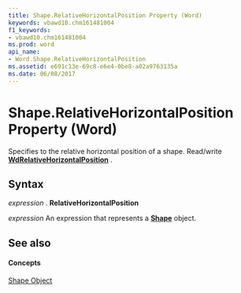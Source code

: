 ```yaml
---
title: Shape.RelativeHorizontalPosition Property (Word)
keywords: vbawd10.chm161481004
f1_keywords:
- vbawd10.chm161481004
ms.prod: word
api_name:
- Word.Shape.RelativeHorizontalPosition
ms.assetid: e691c13e-69c8-e6e4-0be8-a02a9763135a
ms.date: 06/08/2017
---
```



# Shape.RelativeHorizontalPosition Property (Word)

Specifies to the relative horizontal position of a shape. Read/write  **[WdRelativeHorizontalPosition](Word.WdRelativeHorizontalPosition.md)** .


## Syntax

 _expression_ . **RelativeHorizontalPosition**

 _expression_ An expression that represents a **[Shape](Word.Shape.md)** object.


## See also


#### Concepts


[Shape Object](Word.Shape.md)

